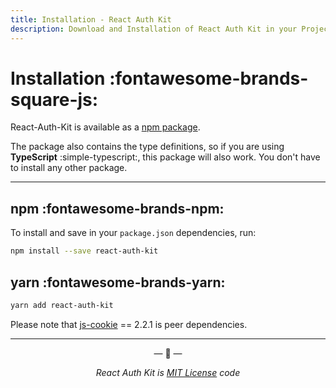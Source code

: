```yaml
---
title: Installation - React Auth Kit
description: Download and Installation of React Auth Kit in your Project
---
```


# Installation :fontawesome-brands-square-js:

React-Auth-Kit is available as a [npm package](https://www.npmjs.com/package/react-auth-kit).

The package also contains the type definitions, so if you are using **TypeScript** :simple-typescript:, this package will also work. You don't have to install any other package.

<div data-ea-publisher="authkitarkadipme" data-ea-type="text" id="installation"></div>

---

## npm :fontawesome-brands-npm:

To install and save in your `package.json` dependencies, run:

```bash title="Install With NPM"
npm install --save react-auth-kit
```

## yarn :fontawesome-brands-yarn:

```bash title="Install With Yarn"
yarn add react-auth-kit
```

Please note that [js-cookie](https://www.npmjs.com/package/js-cookie) == 2.2.1 is peer dependencies.

---

<p align="center">&mdash; 🔑  &mdash;</p>
<p align="center"><i>React Auth Kit is <a href="https://github.com/react-auth-kit/react-auth-kit/blob/master/LICENSE">
MIT License</a> code</i></p>
